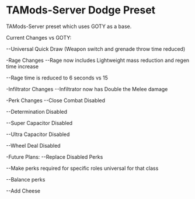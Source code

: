 # TAMods-Server Dodge Preset

TAMods-Server preset which uses GOTY as a base.

Current Changes vs GOTY:

--Universal Quick Draw (Weapon switch and grenade throw time reduced)

-Rage Changes
--Rage now includes Lightweight mass reduction and regen time increase

--Rage time is reduced to 6 seconds vs 15

-Infiltrator Changes
--Infiltrator now has Double the Melee damage

-Perk Changes
--Close Combat Disabled

--Determination Disabled

--Super Capacitor Disabled

--Ultra Capacitor Disabled

--Wheel Deal Disabled

-Future Plans:
--Replace Disabled Perks

--Make perks required for specific roles universal for that class

--Balance perks

--Add Cheese